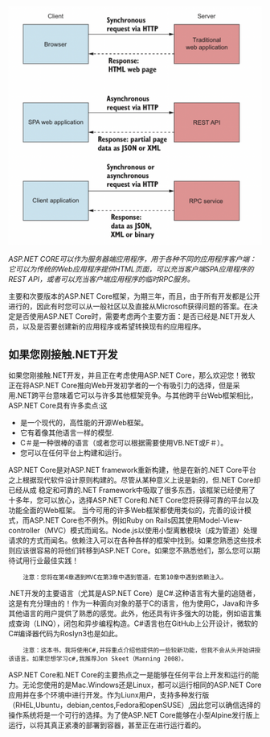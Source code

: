 ![在这里插入图片描述](/static/1.5.png)

*ASP.NET CORE可以作为服务器端应用程序，用于各种不同的应用程序客户端：它可以为传统的Web应用程序提供HTML页面，可以充当客户端SPA应用程序的REST API，或者可以充当客户端应用程序的临时RPC服务。*

主要和次要版本的ASP.NET Core框架，为期三年，而且，由于所有开发都是公开进行的，因此有时您可以从一般社区以及直接从Microsoft获得问题的答案。在决定是否使用ASP.NET Core时，需要考虑两个主要方面：是否已经是.NET开发人员，以及是否要创建新的应用程序或希望转换现有的应用程序。

## 如果您刚接触.NET开发

如果您刚接触.NET开发，并且正在考虑使用ASP.NET Core，那么欢迎您！微软正在将ASP.NET Core推向Web开发初学者的一个有吸引力的选择，但是采用.NET跨平台意味着它可以与许多其他框架竞争。与其他跨平台Web框架相比，ASP.NET Core具有许多卖点:这

- 是一个现代的，高性能的开源Web框架。
- 它有着像其他语言一样的模型.
- C＃是一种很棒的语言（或者您可以根据需要使用VB.NET或F＃）。
- 您可以在任何平台上构建和运行。

ASP.NET Core是对ASP.NET framework重新构建，他是在新的.NET Core平台之上根据现代软件设计原则构建的。尽管从某种意义上说是新的，但.NET Core却已经从成 稳定和可靠的.NET Framework中吸取了很多东西，该框架已经使用了十多年，您可以放心，选择ASP.NET Core和.NET Core您将获得可靠的平台以及功能全面的Web框架。
当今可用的许多Web框架都使用类似的，完善的设计模式，而ASP.NET Core也不例外。例如Ruby on Rails因其使用Model-View-controller（MVC）模式而闻名。Node.js以使用小型离散模块（成为管道）处理请求的方式而闻名。依赖注入可以在各种各样的框架中找到。如果您熟悉这些技术则应该很容易的将他们转移到ASP.NET Core。如果您不熟悉他们，那么您可以期待试用行业最佳实践！

        注意：您将在第4章遇到MVC在第3章中遇到管道，在第10章中遇到依赖注入。
.NET开发的主要语言（尤其是ASP.NET Core）是C#.这种语言有大量的追随者，这是有充分理由的！作为一种面向对象的基于C的语言，他为使用C，Java和许多其他语言的用户提供了熟悉的感觉。此外，他还具有许多强大的功能，例如语言集成查询（LINQ），闭包和异步编程构造。C#语言也在GitHub上公开设计，微软的C#编译器代码为Roslyn3也是如此。

        注意：这本书，我将使用C#,并将重点介绍他提供的一些较新功能，但我不会从头开始讲授该语言。如果您想学习c#,我推荐Jon Skeet（Manning 2008）。
ASP.NET Core和.NET Core的主要热点之一是能够在任何平台上开发和运行的能力。无论您使用的是Mac.Windows还是Linux，都可以运行相同的ASP.NET Core应用并在多个环境中进行开发。作为Liunx用户，支持多种发行版（RHEL,Ubuntu，debian,centos,Fedora和openSUSE）,因此您可以确信选择的操作系统将是一个可行的选择。为了使ASP.NET Core能够在小型Alpine发行版上运行，以将其真正紧凑的部署到容器，甚至正在进行运行着的。
